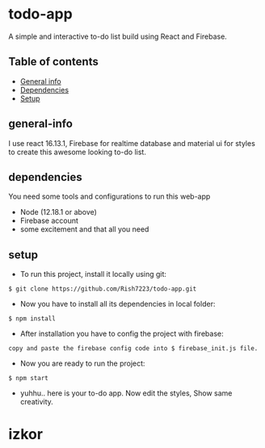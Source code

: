 # todo-app
A simple and interactive to-do list build using React and Firebase.

## Table of contents
* [General info](#general-info)
* [Dependencies](#dependencies)
* [Setup](#setup)

## general-info
I use react 16.13.1, Firebase for realtime database and material ui for styles to create this awesome looking to-do list.

## dependencies
You need some tools and configurations to run this web-app
* Node (12.18.1 or above)
* Firebase account
* some excitement and that all you need

## setup
* To run this project, install it locally using git:
```
$ git clone https://github.com/Rish7223/todo-app.git
```
* Now you have to install all its dependencies in local folder:
```
$ npm install
```
* After installation you have to config the project with firebase:
```
copy and paste the firebase config code into $ firebase_init.js file.
```
* Now you are ready to run the project:
```
$ npm start
```
* yuhhu.. here is your to-do app. Now edit the styles, Show same creativity. 
# izkor
